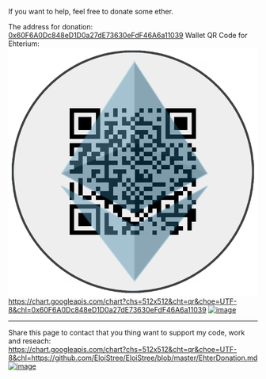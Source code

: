 
If you want to help, feel free to donate some ether.

The address for donation: [0x60F6A0Dc848eD1D0a27dE73630eFdF46A6a11039](https://etherscan.io/address/0x60F6A0Dc848eD1D0a27dE73630eFdF46A6a11039)
Wallet QR Code for Ehterium:
![Donation](https://github.com/EloiStree/EloiStree/blob/master/Images/DonationWalletEtherium.png?raw=true)
https://chart.googleapis.com/chart?chs=512x512&cht=qr&choe=UTF-8&chl=0x60F6A0Dc848eD1D0a27dE73630eFdF46A6a11039
[![image](https://user-images.githubusercontent.com/20149493/117065897-53bb1a00-ad28-11eb-9f3d-ea0440fdfa47.png)](https://etherscan.io/address/0x60F6A0Dc848eD1D0a27dE73630eFdF46A6a11039)


-------------------------
Share this page to contact that you thing want to support my code, work and reseach:  
https://chart.googleapis.com/chart?chs=512x512&cht=qr&choe=UTF-8&chl=https://github.com/EloiStree/EloiStree/blob/master/EhterDonation.md  
[![image](https://user-images.githubusercontent.com/20149493/117065584-fcb54500-ad27-11eb-84f1-cfec5a75cb7c.png)](https://chart.googleapis.com/chart?chs=512x512&cht=qr&choe=UTF-8&chl=https://github.com/EloiStree/EloiStree/blob/master/EhterDonation.md)

